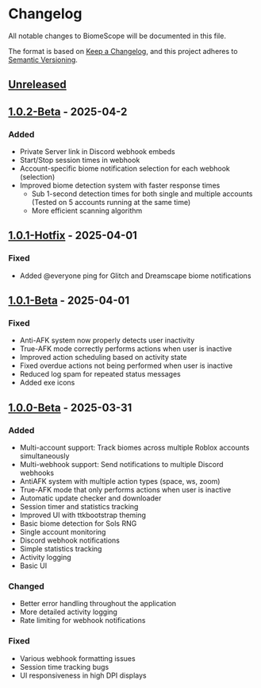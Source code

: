 # Changelog

All notable changes to BiomeScope will be documented in this file.

The format is based on [Keep a Changelog](https://keepachangelog.com/en/1.0.0/),
and this project adheres to [Semantic Versioning](https://semver.org/spec/v2.0.0.html).

## [Unreleased]

## [1.0.2-Beta] - 2025-04-2

### Added
- Private Server link in Discord webhook embeds
- Start/Stop session times in webhook
- Account-specific biome notification selection for each webhook (selection)
- Improved biome detection system with faster response times
  - Sub 1-second detection times for both single and multiple accounts (Tested on 5 accounts running at the same time)
  - More efficient scanning algorithm

## [1.0.1-Hotfix] - 2025-04-01

### Fixed
- Added @everyone ping for Glitch and Dreamscape biome notifications

## [1.0.1-Beta] - 2025-04-01

### Fixed
- Anti-AFK system now properly detects user inactivity
- True-AFK mode correctly performs actions when user is inactive
- Improved action scheduling based on activity state
- Fixed overdue actions not being performed when user is inactive
- Reduced log spam for repeated status messages
- Added exe icons

## [1.0.0-Beta] - 2025-03-31

### Added
- Multi-account support: Track biomes across multiple Roblox accounts simultaneously
- Multi-webhook support: Send notifications to multiple Discord webhooks
- AntiAFK system with multiple action types (space, ws, zoom)
- True-AFK mode that only performs actions when user is inactive
- Automatic update checker and downloader
- Session timer and statistics tracking
- Improved UI with ttkbootstrap theming
- Basic biome detection for Sols RNG
- Single account monitoring
- Discord webhook notifications
- Simple statistics tracking
- Activity logging
- Basic UI

### Changed
- Better error handling throughout the application
- More detailed activity logging
- Rate limiting for webhook notifications

### Fixed
- Various webhook formatting issues
- Session time tracking bugs
- UI responsiveness in high DPI displays

[Unreleased]: https://github.com/cresqnt-sys/BiomeScope/compare/v1.0.2-Beta...HEAD
[1.0.2-Beta]: https://github.com/cresqnt-sys/BiomeScope/compare/v1.0.1-Hotfix...v1.0.2-Beta
[1.0.1-Hotfix]: https://github.com/cresqnt-sys/BiomeScope/compare/v1.0.1-Beta...v1.0.1-Hotfix
[1.0.1-Beta]: https://github.com/cresqnt-sys/BiomeScope/compare/v1.0.0-Beta...v1.0.1-Beta
[1.0.0-Beta]: https://github.com/cresqnt-sys/BiomeScope/releases/tag/v1.0.0-Beta 
